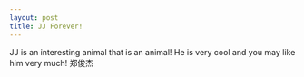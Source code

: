 ```yaml
---
layout: post
title: JJ Forever!
---
```


JJ is an interesting animal that is an animal! He is very cool and you may like him very much!
郑俊杰
